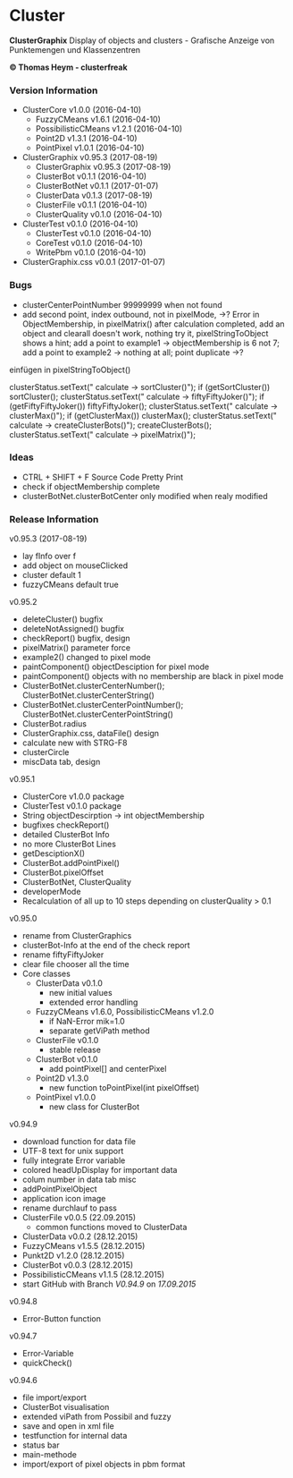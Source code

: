 # Cluster
**ClusterGraphix**
Display of objects and clusters - Grafische Anzeige von Punktemengen und Klassenzentren  

**&copy; Thomas Heym - clusterfreak**

### Version Information
* ClusterCore v1.0.0 (2016-04-10)
	* FuzzyCMeans v1.6.1 (2016-04-10)
	* PossibilisticCMeans v1.2.1 (2016-04-10)
	* Point2D v1.3.1 (2016-04-10)
	* PointPixel v1.0.1 (2016-04-10)
* ClusterGraphix v0.95.3 (2017-08-19)
	* ClusterGraphix v0.95.3 (2017-08-19)
	* ClusterBot v0.1.1 (2016-04-10)
	* ClusterBotNet v0.1.1 (2017-01-07)
	* ClusterData v0.1.3 (2017-08-19)
	* ClusterFile v0.1.1 (2016-04-10)
	* ClusterQuality v0.1.0 (2016-04-10)
* ClusterTest v0.1.0 (2016-04-10)
	* ClusterTest v0.1.0 (2016-04-10)
	* CoreTest v0.1.0 (2016-04-10)
	* WritePbm v0.1.0 (2016-04-10)
* ClusterGraphix.css v0.0.1 (2017-01-07)

### Bugs
* clusterCenterPointNumber 99999999 when not found
* add second point, index outbound, not in pixelMode, ->? Error in ObjectMembership, in pixelMatrix() after calculation completed, add an object and clearall doesn't work, nothing try it, pixelStringToObject shows a hint; add a point to example1 -> objectMembership is 6 not 7; add a point to example2 -> nothing at all; point duplicate ->?

einfügen in pixelStringToObject()

clusterStatus.setText(" calculate -> sortCluster()");
			if (getSortCluster())
				sortCluster();
			clusterStatus.setText(" calculate -> fiftyFiftyJoker()");
			if (getFiftyFiftyJoker())
				fiftyFiftyJoker();
			clusterStatus.setText(" calculate -> clusterMax()");
			if (getClusterMax())
				clusterMax();
			clusterStatus.setText(" calculate -> createClusterBots()");
			createClusterBots();
			clusterStatus.setText(" calculate -> pixelMatrix()");

### Ideas
* CTRL + SHIFT + F Source Code Pretty Print
* check if objectMembership complete
* clusterBotNet.clusterBotCenter only modified when realy modified

### Release Information
v0.95.3 (2017-08-19)
* lay fInfo over f
* add object on mouseClicked
* cluster default 1
* fuzzyCMeans default true

v0.95.2
* deleteCluster() bugfix
* deleteNotAssigned() bugfix
* checkReport() bugfix, design
* pixelMatrix() parameter force
* example2() changed to pixel mode
* paintComponent() objectDesciption for pixel mode
* paintComponent() objects with no membership are black in pixel mode
* ClusterBotNet.clusterCenterNumber(); ClusterBotNet.clusterCenterString()
* ClusterBotNet.clusterCenterPointNumber(); ClusterBotNet.clusterCenterPointString()
* ClusterBot.radius
* ClusterGraphix.css, dataFile() design
* calculate new with STRG-F8
* clusterCircle
* miscData tab, design

v0.95.1
* ClusterCore v1.0.0 package
* ClusterTest v0.1.0 package
* String objectDescirption -> int objectMembership
* bugfixes checkReport()
* detailed ClusterBot Info
* no more ClusterBot Lines
* getDesciptionX()
* ClusterBot.addPointPixel()
* ClusterBot.pixelOffset
* ClusterBotNet, ClusterQuality
* developerMode
* Recalculation of all up to 10 steps depending on clusterQuality > 0.1

v0.95.0
* rename from ClusterGraphics
* clusterBot-Info at the end of the check report
* rename fiftyFiftyJoker
* clear file chooser all the time
* Core classes
	* ClusterData v0.1.0
		* new initial values
		* extended error handling
	* FuzzyCMeans v1.6.0, PossibilisticCMeans v1.2.0
		* if NaN-Error mik=1.0
		* separate getViPath method
	* ClusterFile v0.1.0
		* stable release
	* ClusterBot v0.1.0
		* add pointPixel[] and centerPixel
	* Point2D v1.3.0
		* new function toPointPixel(int pixelOffset)
	* PointPixel v1.0.0
		* new class for ClusterBot

v0.94.9
* download function for data file
* UTF-8 text for unix support
* fully integrate Error variable
* colored headUpDisplay for important data
* colum number in data tab misc
* addPointPixelObject
* application icon image
* rename durchlauf to pass
* ClusterFile v0.0.5 (22.09.2015)
	* common functions moved to ClusterData
* ClusterData v0.0.2 (28.12.2015)
* FuzzyCMeans v1.5.5 (28.12.2015)
* Punkt2D v1.2.0 (28.12.2015)
* ClusterBot v0.0.3 (28.12.2015)
* PossibilisticCMeans v1.1.5 (28.12.2015)
* start GitHub with Branch *V0.94.9* on *17.09.2015*

v0.94.8
* Error-Button function

v0.94.7
* Error-Variable
* quickCheck()

v0.94.6
* file import/export
* ClusterBot visualisation
* extended viPath from Possibil and fuzzy
* save and open in xml file
* testfunction for internal data
* status bar
* main-methode
* import/export of pixel objects in pbm format
